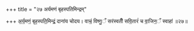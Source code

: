 +++
title = "२७ अर्यमणं बृहस्पतिमिन्द्रम्"

+++
अ॒र्य॒मणं॒ बृह॒स्पति॒मिन्द्रं॒ दाना॑य चोदय। वाचं॒ विष्णु॒ँ सर॑स्वतीँ सवि॒तारं॑ च वा॒जिन॒ँ स्वाहा॑ ॥२७॥